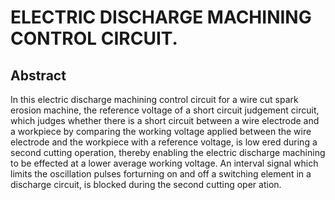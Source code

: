 # ELECTRIC DISCHARGE MACHINING CONTROL CIRCUIT.

## Abstract
In this electric discharge machining control circuit for a wire cut spark erosion machine, the reference voltage of a short circuit judgement circuit, which judges whether there is a short circuit between a wire electrode and a workpiece by comparing the working voltage applied between the wire electrode and the workpiece with a reference voltage, is low ered during a second cutting operation, thereby enabling the electric discharge machining to be effected at a lower average working voltage. An interval signal which limits the oscillation pulses forturning on and off a switching element in a discharge circuit, is blocked during the second cutting oper ation.